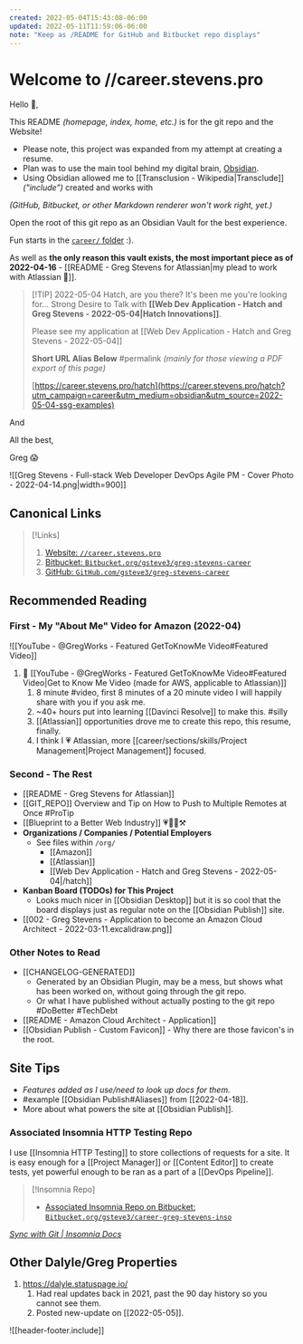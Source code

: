 ```yaml
---
created: 2022-05-04T15:43:08-06:00
updated: 2022-05-11T11:59:06-06:00
note: "Keep as /README for GitHub and Bitbucket repo displays"
---
```

# Welcome to //career.stevens.pro

Hello 👋,

This README *(homepage, index, home, etc.)* is for the git repo and the Website!

- Please note, this project was expanded from my attempt at creating a resume.
- Plan was to use the main tool behind my digital brain, [Obsidian](https://obsidian.md).
- Using Obsidian allowed me to [[Transclusion - Wikipedia|Transclude]] *("include")*
created and works with

*(GitHub, Bitbucket, or other Markdown renderer won't work right, yet.)*

Open the root of this git repo as an Obsidian Vault for the best experience.

Fun starts in the [`career/` folder](README%20-%20Greg%20Stevens%20for%20Atlassian.md) :).

As well as **the only reason this vault exists, the most important piece as of 2022-04-16** -
[[README - Greg Stevens for Atlassian|my plead to work with Atlassian 🙏]].


> [!TIP] 2022-05-04 Hatch, are you there? It's been me you're looking for... 
> Strong Desire to Talk with **[[Web Dev Application - Hatch and Greg Stevens - 2022-05-04|Hatch Innovations]]**.
> 
> Please see my application at [[Web Dev Application - Hatch and Greg Stevens - 2022-05-04]]
> 
> **Short URL Alias Below** #permalink
> *(mainly for those viewing a PDF export of this page)*
> 
> [https://career.stevens.pro/hatch](https://career.stevens.pro/hatch?utm_campaign=career&utm_medium=obsidian&utm_source=2022-05-04-ssg-examples)
> 
> 

And 

All the best,

Greg 😱

![[Greg Stevens - Full-stack Web Developer DevOps Agile PM - Cover Photo - 2022-04-14.png|width=900]]


## Canonical Links
> [!Links]
> 1. [Website:    `//career.stevens.pro`](https://career.stevens.pro/)
> 1. [Bitbucket:  `Bitbucket.org/gsteve3/greg-stevens-career`](https://bitbucket.org/gsteve3/greg-stevens-career)
> 1. [GitHub:      `GitHub.com/gsteve3/greg-stevens-career`](https://github.com/gsteve3/greg-stevens-career)


## Recommended Reading

### First - My "About Me" Video for Amazon (2022-04)

![[YouTube - @GregWorks - Featured GetToKnowMe Video#Featured Video]]

1. 🎥 [[YouTube - @GregWorks - Featured GetToKnowMe Video#Featured Video|Get to Know Me Video (made for AWS, applicable to Atlassian)]]
	1. 8 minute #video, first 8 minutes of a 20 minute video I will happily share with you if you ask me.
	1. ~40+ hours put into learning [[Davinci Resolve]] to make this. #silly
	1. [[Atlassian]] opportunities drove me to create this repo, this resume, finally.
	1. I think I 💗 Atlassian, more [[career/sections/skills/Project Management|Project Management]] focused.


### Second - The Rest

- [[README - Greg Stevens for Atlassian]]
-  [[GIT_REPO]] Overview and Tip on How to Push to Multiple Remotes at Once #ProTip
- [[Blueprint to a Better Web Industry]] 💗👷‍♂️⚒  
- **Organizations / Companies / Potential Employers**
	- See files within `/org/`
		- [[Amazon]]
		- [[Atlassian]]
		- [[Web Dev Application - Hatch and Greg Stevens - 2022-05-04|/hatch]]
- **Kanban Board (TODOs) for This Project**
	- Looks much nicer in [[Obsidian Desktop]] but it is so cool that the board displays just as regular note on the [[Obsidian Publish]] site.
- [[002 - Greg Stevens - Application to become an Amazon Cloud Architect - 2022-03-11.excalidraw.png]]

### Other Notes to Read
- [[CHANGELOG-GENERATED]]
	- Generated by an Obsidian Plugin, may be a mess, but shows what has been worked on, without going through the git repo.
	- Or what I have published without actually posting to the git repo #DoBetter #TechDebt
- [[README - Amazon Cloud Architect - Application]]
- [[Obsidian Publish - Custom Favicon]] - Why there are those favicon's in the root.


## Site Tips
- *Features added as I use/need to look up docs for them.*
- #example [[Obsidian Publish#Aliases]] from [[2022-04-18]].
- More about what powers the site at [[Obsidian Publish]].


### Associated Insomnia HTTP Testing Repo
I use [[Insomnia HTTP Testing]] to store collections of requests for a site.
It is easy enough for a [[Project Manager]] or [[Content Editor]] to create tests,
yet powerful enough to be ran as a part of a [[DevOps Pipeline]].

> [!Insomnia Repo]
> - [Associated Insomnia Repo on Bitbucket:  `Bitbucket.org/gsteve3/career-greg-stevens-inso`](https://github.com/gsteve3/career-greg-stevens-inso)


*[Sync with Git | Insomnia Docs](https://docs.insomnia.rest/insomnia/git-sync)*



## Other Dalyle/Greg Properties

1. https://dalyle.statuspage.io/
	1. Had real updates back in 2021, past the 90 day history so you cannot see them.
	2. Posted new-update on [[2022-05-05]].



![[header-footer.include]]
